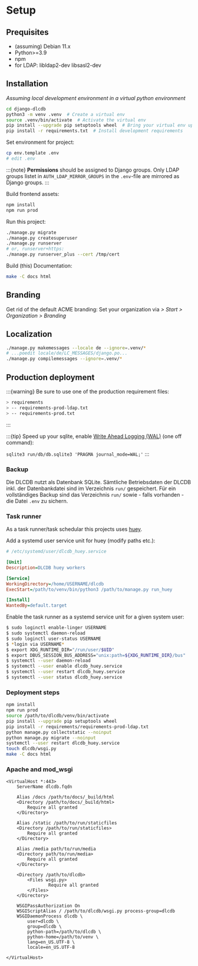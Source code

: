 # Setup

## Prequisites

- (assuming) Debian 11.x
- Python>=3.9
- npm
- for LDAP: libldap2-dev libsasl2-dev

## Installation

*Assuming local development environment in a virtual python environment*



```bash
cd django-dlcdb
python3 -m venv .venv  # Create a virtual env
source .venv/bin/activate  # Activate the virtual env
pip install --upgrade pip setuptools wheel  # Bring your virtual env uptodate
pip install -r requirements.txt  # Install development requirements
```

Set environment for project:

```bash
cp env.template .env
# edit .env
```

:::{note}
**Permissions** should be assigned to Django groups. Only LDAP groups listet in `AUTH_LDAP_MIRROR_GROUPS` in the `.env`-file are mirrored as Django groups.
:::


Build frontend assets:

```bash
npm install
npm run prod
```

Run this project:

```bash
./manage.py migrate
./manage.py createsuperuser
./manage.py runserver
# or, runserver+https:
./manage.py runserver_plus --cert /tmp/cert
```

Build (this) Documentation:

```bash
make -C docs html
```

## Branding

Get rid of the default ACME branding: Set your organization via *> Start > Organization > Branding*


## Localization

```bash
./manage.py makemessages --locale de --ignore=.venv/* 
# ...poedit locale/de/LC_MESSAGES/django.po...
./manage.py compilemessages --ignore=.venv/*
```

## Production deployment

:::{warning}
Be sure to use one of the production requirement files:

```bash
> requirements
> -- requirements-prod-ldap.txt
> -- requirements-prod.txt
```
:::

:::{tip}
Speed up your sqlite, enable [Write Ahead Logging (WAL)](https://www.sqlite.org/wal.html) (one off command):

`sqlite3 run/db/db.sqlite3 'PRAGMA journal_mode=WAL;'`
:::

### Backup

Die DLCDB nutzt als Datenbank SQLite. Sämtliche Betriebsdaten der DLCDB inkl. der Datenbankdatei sind im Verzeichnis `run/` gespeichert. Für ein vollständiges Backup sind das Verzeichnis `run/` sowie - falls vorhanden - die Datei `.env` zu sichern.

### Task runner

As a task runner/task schedular this projects uses [huey](https://github.com/coleifer/huey).

Add a systemd user service unit for huey (modify paths etc.):

```ini
# /etc/systemd/user/dlcdb_huey.service

[Unit]
Description=DLCDB huey workers

[Service]
WorkingDirectory=/home/USERNAME/dlcdb
ExecStart=/path/to/venv/bin/python3 /path/to/manage.py run_huey

[Install]
WantedBy=default.target
```

Enable the task runner as a systemd service unit for a given system user:

```bash
$ sudo loginctl enable-linger USERNAME
$ sudo systemctl daemon-reload
$ sudo loginctl user-status USERNAME
$ *login via USERNAME*
$ export XDG_RUNTIME_DIR="/run/user/$UID"
$ export DBUS_SESSION_BUS_ADDRESS="unix:path=${XDG_RUNTIME_DIR}/bus"
$ systemctl --user daemon-reload
$ systemctl --user enable dlcdb_huey.service
$ systemctl --user restart dlcdb_huey.service
$ systemctl --user status dlcdb_huey.service
```

### Deployment steps

```bash
npm install
npm run prod
source /path/to/dlcdb/venv/bin/activate
pip install --upgrade pip setuptools wheel
pip install -r requirements/requirements-prod-ldap.txt
python manage.py collectstatic --noinput
python manage.py migrate --noinput
systemctl --user restart dlcdb_huey.service
touch dlcdb/wsgi.py
make -C docs html
```

### Apache and mod_wsgi

```
<VirtualHost *:443>
    ServerName dlcdb.fqdn

    Alias /docs /path/to/docs/_build/html
    <Directory /path/to/docs/_build/html>
        Require all granted
    </Directory>

    Alias /static /path/to/run/staticfiles
    <Directory /path/to/run/staticfiles>
        Require all granted
    </Directory>

    Alias /media path/to/run/media
    <Directory path/to/run/media>
        Require all granted
    </Directory>

    <Directory /path/to/dlcdb>
        <Files wsgi.py>
                Require all granted
        </Files>
    </Directory>

    WSGIPassAuthorization On
    WSGIScriptAlias / /path/to/dlcdb/wsgi.py process-group=dlcdb
    WSGIDaemonProcess dlcdb \
        user=dlcdb \
        group=dlcdb \
        python-path=/path/to/dlcdb \
        python-home=/path/to/venv \
        lang=en_US.UTF-8 \
        locale=en_US.UTF-8

</VirtualHost>


```